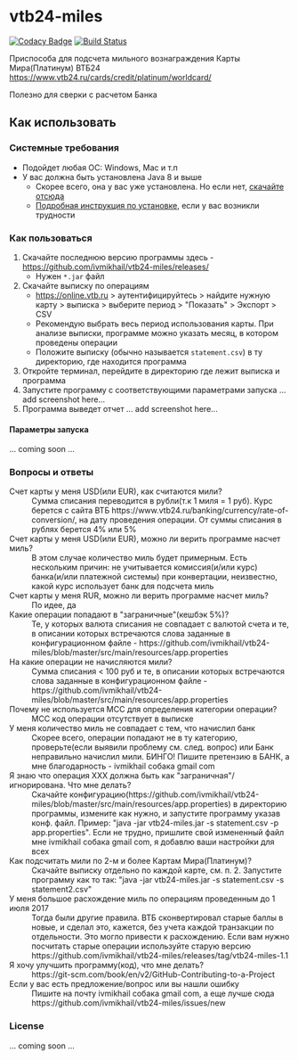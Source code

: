 # vtb24-miles

[![Codacy Badge](https://api.codacy.com/project/badge/Grade/5420977c69824cce879294432154eb58)](https://app.codacy.com/app/ivmikhail/vtb24-miles?utm_source=github.com&utm_medium=referral&utm_content=ivmikhail/vtb24-miles&utm_campaign=badger) 
[![Build Status](https://travis-ci.org/ivmikhail/vtb24-miles.svg?branch=master)](https://travis-ci.org/ivmikhail/vtb24-miles)

Приспособа для подсчета мильного вознаграждения Карты Мира(Платинум) ВТБ24 https://www.vtb24.ru/cards/credit/platinum/worldcard/

Полезно для сверки с расчетом Банка

## Как использовать

### Системные требования

* Подойдет любая ОС: Windows, Mac и т.п
* У вас должна быть установлена Java 8 и выше
  * Скорее всего, она у вас уже установлена. Но если нет, [скачайте отсюда](https://www.java.com/ru/download/)
  * [Подробная инструкция по установке](https://www.java.com/ru/download/help/download_options.xml), если у вас возникли трудности
  
### Как пользоваться

1. Скачайте последнюю версию программы здесь - https://github.com/ivmikhail/vtb24-miles/releases/
   * Нужен `*.jar` файл
1. Скачайте выписку по операциям
   * https://online.vtb.ru > аутентифицируйтесь > найдите нужную карту > выписка > выберите период > "Показать" > Экспорт > CSV
   * Рекомендую выбрать весь период использования карты. При анализе выписки, программе можно указать месяц, в котором проведены операции
   * Положите выписку (обычно называется `statement.csv`) в ту директорию, где находится программа
1. Откройте терминал, перейдите в директорию где лежит выписка и программа
1. Запустите программу с соответствующими параметрами запуска
... add screenshot here...
1. Программа выведет отчет
... add screenshot here...

#### Параметры запуска

... coming soon ...

### Вопросы и ответы

<dl>
  <dt>Счет карты у меня USD(или EUR), как считаются мили?</dt>
  <dd>
    Сумма списания переводится в рубли(т.к 1 миля = 1 руб). Курс берется с сайта ВТБ https://www.vtb24.ru/banking/currency/rate-of-conversion/, на дату проведения операции. От суммы списания в рублях берется 4% или 5%
  </dd>
  
  <dt>Счет карты у меня USD(или EUR), можно ли верить программе насчет миль?</dt>
  <dd>
    В этом случае количество миль будет примерным. Есть нескольким причин: не учитывается комиссия(и/или курс) банка(и/или платежной системы) при конвертации, неизвестно, какой курс использует банк для подсчета миль
  </dd>
  
  <dt>Счет карты у меня RUR, можно ли верить программе насчет миль?</dt>
  <dd>
    По идее, да
  </dd> 
  
  <dt>Какие операции попадают в "заграничные"(кешбэк 5%)?</dt>
  <dd>Те, у которых валюта списания не совпадает с валютой счета и те, в описании которых встречаются слова заданные в конфигурационном файле - https://github.com/ivmikhail/vtb24-miles/blob/master/src/main/resources/app.properties</dd>
    
  <dt>На какие операции не начисляются мили?</dt>
  <dd>Сумма списания  < 100 руб и те, в описании которых встречаются слова заданные в конфигурационном файле - https://github.com/ivmikhail/vtb24-miles/blob/master/src/main/resources/app.properties</dd>
  
  <dt>Почему не используется MCC для определения категории операции?</dt>
  <dd>MCC код операции отсутствует в выписке</dd>
  
  <dt>У меня количество миль не совпадает с тем, что начислил банк</dt>
  <dd>Скорее всего, операции попадают не в ту категорию, проверьте(если выявили проблему см. след. вопрос) или Банк неправильно начислил мили. БИНГО! Пишите претензию в БАНК, а мне благодарность - ivmikhail собака gmail com</dd>
  
  <dt>Я знаю что операция XXX должна быть как "заграничная"/игнорирована. Что мне делать?</dt>
  <dd>Скачайте конфигурацию(https://github.com/ivmikhail/vtb24-miles/blob/master/src/main/resources/app.properties) в директорию программы, измените как нужно, и запустите программу указав конф. файл. Пример: "java -jar vtb24-miles.jar -s statement.csv -p app.properties". Если не трудно, пришлите свой измененный файл мне ivmikhail собака gmail com, я добавлю ваши настройки для всех</dd>
  
  <dt>Как подсчитать мили по 2-м и более Картам Мира(Платинум)?</dt>
  <dd>Скачайте выписку отдельно по каждой карте, см. п. 2. Запустите программу как то так:  
 "java -jar vtb24-miles.jar -s statement.csv -s statement2.csv"</dd>
  
  <dt>У меня большое расхождение миль по операциям проведенным до 1 июля 2017</dt>
  <dd>Тогда были другие правила. ВТБ сконвертировал старые баллы в новые, и сделал это, кажется, без учета каждой транзакции по отдельности. Это могло привести к расхождению. Если вам нужно посчитать старые операции используйте старую версию https://github.com/ivmikhail/vtb24-miles/releases/tag/vtb24-miles-1.1</dd>
 
  <dt>Я хочу улучшить программу(код), что мне делать?</dt>
  <dd>https://git-scm.com/book/en/v2/GitHub-Contributing-to-a-Project</dd>
  
  <dt>Если у вас есть предложение/вопрос или вы нашли ошибку</dt>
  <dd>Пишите на почту ivmikhail собака gmail com, а еще лучше сюда https://github.com/ivmikhail/vtb24-miles/issues/new</dd>
</dl>

### License
... coming soon ...
